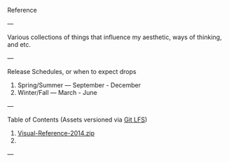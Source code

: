 Reference

—

Various collections of things that influence my aesthetic, ways of thinking, and etc.

—

Release Schedules, or when to expect drops

1. Spring/Summer — September - December
2. Winter/Fall — March - June

—

Table of Contents (Assets versioned via [Git LFS](https://git-lfs.github.com/))

1. [Visual-Reference-2014.zip](https://github.com/edouerd/reference/releases/tag/v1.0)
2. 

—

